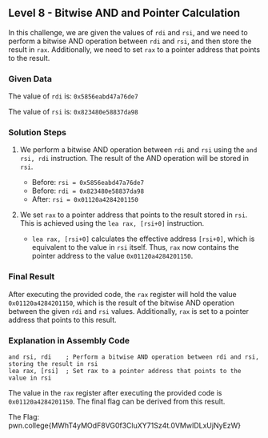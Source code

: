 ## Level 8 - Bitwise AND and Pointer Calculation 

In this challenge, we are given the values of `rdi` and `rsi`, and we need to perform a bitwise AND operation between `rdi` and `rsi`, and then store the result in `rax`. Additionally, we need to set `rax` to a pointer address that points to the result.

### Given Data

The value of `rdi` is: `0x5856eabd47a76de7`

The value of `rsi` is: `0x823480e58837da98`

### Solution Steps

1. We perform a bitwise AND operation between `rdi` and `rsi` using the `and rsi, rdi` instruction. The result of the AND operation will be stored in `rsi`.

   - Before: `rsi = 0x5856eabd47a76de7`
   - Before: `rdi = 0x823480e58837da98`
   - After: `rsi = 0x01120a4284201150`

2. We set `rax` to a pointer address that points to the result stored in `rsi`. This is achieved using the `lea rax, [rsi+0]` instruction.

   - `lea rax, [rsi+0]` calculates the effective address `[rsi+0]`, which is equivalent to the value in `rsi` itself. Thus, `rax` now contains the pointer address to the value `0x01120a4284201150`.

### Final Result

After executing the provided code, the `rax` register will hold the value `0x01120a4284201150`, which is the result of the bitwise AND operation between the given `rdi` and `rsi` values. Additionally, `rax` is set to a pointer address that points to this result.

### Explanation in Assembly Code

```assembly
and rsi, rdi    ; Perform a bitwise AND operation between rdi and rsi, storing the result in rsi
lea rax, [rsi]  ; Set rax to a pointer address that points to the value in rsi
```


The value in the `rax` register after executing the provided code is `0x01120a4284201150`. The final flag can be derived from this result.

The Flag: pwn.college{MWhT4yMOdF8VG0f3CluXY71Sz4t.0VMwIDLxUjNyEzW}

